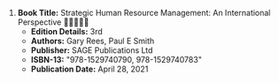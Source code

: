 1. **Book Title:** Strategic Human Resource Management: An International Perspective 🚨🚨🚨🚨🚨  
   - **Edition Details:** 3rd  
   - **Authors:** Gary Rees, Paul E Smith  
   - **Publisher:** SAGE Publications Ltd  
   - **ISBN-13:** "978-1529740790, 978-1529740783"  
   - **Publication Date:** April 28, 2021
